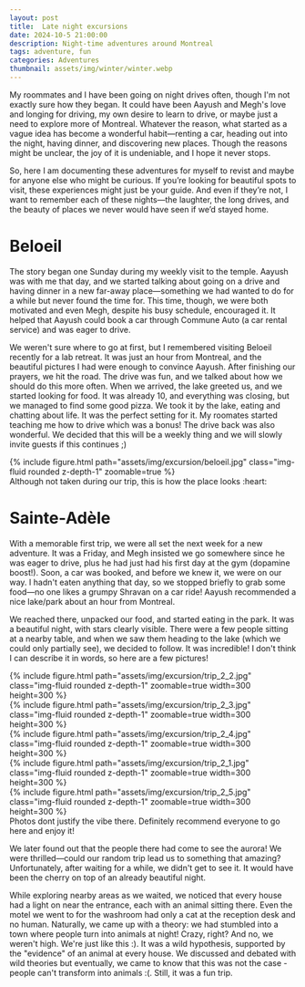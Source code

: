 ```yaml
---
layout: post
title:  Late night excursions
date: 2024-10-5 21:00:00
description: Night-time adventures around Montreal
tags: adventure, fun
categories: Adventures
thumbnail: assets/img/winter/winter.webp
---
```


My roommates and I have been going on night drives often, though I'm not exactly sure how they began. It could have been Aayush and Megh's love and longing for driving, my own desire to learn to drive, or maybe just a need to explore more of Montreal. Whatever the reason, what started as a vague idea has become a wonderful habit—renting a car, heading out into the night, having dinner, and discovering new places. Though the reasons might be unclear, the joy of it is undeniable, and I hope it never stops.

So, here I am documenting these adventures for myself to revist and maybe for anyone else who might be curious. If you’re looking for beautiful spots to visit, these experiences might just be your guide. And even if they’re not, I want to remember each of these nights—the laughter, the long drives, and the beauty of places we never would have seen if we’d stayed home.

# Beloeil

The story  began one Sunday during my weekly visit to the temple. Aayush was with me that day, and we started talking about going on a drive and having dinner in a new far-away place—something we had wanted to do for a while but never found the time for. This time, though, we were both motivated and even Megh, despite his busy schedule, encouraged it. It helped that Aayush could book a car through Commune Auto (a car rental service) and was eager to drive.

 We weren't sure where to go at first, but I remembered visiting Beloeil recently for a lab retreat. It was just an hour from Montreal, and the beautiful pictures I had were enough to convince Aayush. After finishing our prayers, we hit the road. The drive was fun, and we talked about how we should do this more often. When we arrived, the lake greeted us, and we started looking for food. It was already 10, and everything was closing, but we managed to find some good pizza. We took it by the lake, eating and chatting about life. It was the perfect setting for it. My roomates started teaching me how to drive which was a bonus! The drive back was also wonderful. We decided that this will be a weekly thing and we will slowly invite guests if this continues ;)

<div class="row mt-3">
    <div class="col-sm mt-3 mt-md-0 text-center">
        {% include figure.html path="assets/img/excursion/beloeil.jpg" class="img-fluid rounded z-depth-1" zoomable=true %}
    </div>
</div>
<div class="caption">
    Although not taken during our trip, this is how the place looks :heart:
</div>

# Sainte-Adèle

With a memorable first trip, we were all set the next week for a new adventure. It was a Friday, and Megh insisted we go somewhere since he was eager to drive, plus he had just had his first day at the gym (dopamine boost!). Soon, a car was booked, and before we knew it, we were on our way. I hadn't eaten anything that day, so we stopped briefly to grab some food—no one likes a grumpy Shravan on a car ride! Aayush recommended a nice lake/park about an hour from Montreal.

We reached there, unpacked our food, and started eating in the park. It was a beautiful night, with stars clearly visible. There were a few people sitting at a nearby table, and when we saw them heading to the lake (which we could only partially see), we decided to follow. It was incredible! I don't think I can describe it in words, so here are a few pictures!

<div class="row mt-3">
    <div class="col-sm mt-3 mt-md-0 text-center">
        {% include figure.html path="assets/img/excursion/trip_2_2.jpg" class="img-fluid rounded z-depth-1" zoomable=true width=300 height=300 %}
    </div>
    <div class="col-sm mt-3 mt-md-0 text-center">
        {% include figure.html path="assets/img/excursion/trip_2_3.jpg" class="img-fluid rounded z-depth-1" zoomable=true width=300 height=300 %}
    </div>
    <div class="col-sm mt-3 mt-md-0 text-center">
        {% include figure.html path="assets/img/excursion/trip_2_4.jpg" class="img-fluid rounded z-depth-1" zoomable=true width=300 height=300 %}
    </div>
</div>
<div class="row mt-3">
    <div class="col-sm mt-3 mt-md-0 text-center">
        {% include figure.html path="assets/img/excursion/trip_2_1.jpg" class="img-fluid rounded z-depth-1" zoomable=true width=300 height=300 %}
    </div>
    <div class="col-sm mt-3 mt-md-0 text-center">
        {% include figure.html path="assets/img/excursion/trip_2_5.jpg" class="img-fluid rounded z-depth-1" zoomable=true width=300 height=300 %}
    </div>
</div>
<div class="caption">
    Photos dont justify the vibe there. Definitely recommend everyone to go here and enjoy it!
</div>

We later found out that the people there had come to see the aurora! We were thrilled—could our random trip lead us to something that amazing? Unfortunately, after waiting for a while, we didn't get to see it. It would have been the cherry on top of an already beautiful night.

While exploring nearby areas as we waited, we noticed that every house had a light on near the entrance, each with an animal sitting there. Even the motel we went to for the washroom had only a cat at the reception desk and no human. Naturally, we came up with a theory: we had stumbled into a town where people turn into animals at night! Crazy, right? And no, we weren't high. We're just like this :). It was a wild hypothesis, supported by the "evidence" of an animal at every house. We discussed and debated with wild theories but eventually, we came to know that this was not the case - people can't transform into animals :(. Still, it was a fun trip.

